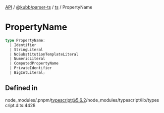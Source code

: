 [API](../../../../../packages.md) / [@kubb/parser-ts](../../../index.md) / [ts](../index.md) / PropertyName

# PropertyName

```ts
type PropertyName: 
  | Identifier
  | StringLiteral
  | NoSubstitutionTemplateLiteral
  | NumericLiteral
  | ComputedPropertyName
  | PrivateIdentifier
  | BigIntLiteral;
```

## Defined in

node\_modules/.pnpm/typescript@5.6.2/node\_modules/typescript/lib/typescript.d.ts:4428
